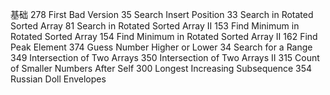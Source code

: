 
基础
278	First Bad Version
35	Search Insert Position
33	Search in Rotated Sorted Array
81	Search in Rotated Sorted Array II
153	Find Minimum in Rotated Sorted Array
154	Find Minimum in Rotated Sorted Array II
162	Find Peak Element
374	Guess Number Higher or Lower
34	Search for a Range
349	Intersection of Two Arrays
350	Intersection of Two Arrays II
315	Count of Smaller Numbers After Self
300	Longest Increasing Subsequence
354	Russian Doll Envelopes
